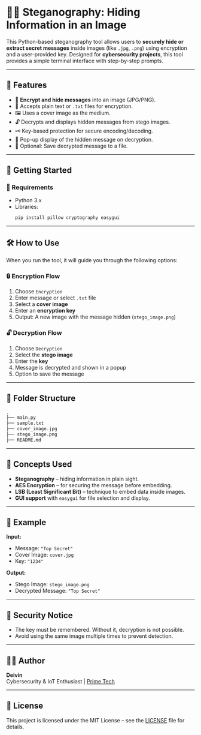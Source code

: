 # 🕵️‍♂️ Steganography: Hiding Information in an Image

This Python-based steganography tool allows users to **securely hide or extract secret messages** inside images (like `.jpg`, `.png`) using encryption and a user-provided key. Designed for **cybersecurity projects**, this tool provides a simple terminal interface with step-by-step prompts.

---

## 📌 Features

- 🔐 **Encrypt and hide messages** into an image (JPG/PNG).
- 🧾 Accepts plain text or `.txt` files for encryption.
- 🖼️ Uses a cover image as the medium.
- 🔓 Decrypts and displays hidden messages from stego images.
- 🗝️ Key-based protection for secure encoding/decoding.
- 💬 Pop-up display of the hidden message on decryption.
- 💾 Optional: Save decrypted message to a file.

---

## 🚀 Getting Started

### 🧰 Requirements

- Python 3.x  
- Libraries:
  ```bash
  pip install pillow cryptography easygui
  ```

---

## 🛠️ How to Use

When you run the tool, it will guide you through the following options:

### 🔒 Encryption Flow

1. Choose `Encryption`
2. Enter message or select `.txt` file
3. Select a **cover image**
4. Enter an **encryption key**
5. Output: A new image with the message hidden (`stego_image.png`)

### 🔓 Decryption Flow

1. Choose `Decryption`
2. Select the **stego image**
3. Enter the **key**
4. Message is decrypted and shown in a popup
5. Option to save the message

---

## 📂 Folder Structure

```bash
.
├── main.py
├── sample.txt
├── cover_image.jpg
├── stego_image.png
├── README.md
```

---

## 🧠 Concepts Used

- **Steganography** – hiding information in plain sight.
- **AES Encryption** – for securing the message before embedding.
- **LSB (Least Significant Bit)** – technique to embed data inside images.
- **GUI support** with `easygui` for file selection and display.

---

## 🧪 Example

**Input:**
- Message: `"Top Secret"`
- Cover Image: `cover.jpg`
- Key: `"1234"`

**Output:**
- Stego Image: `stego_image.png`
- Decrypted Message: `"Top Secret"`

---

## 🔐 Security Notice

- The key must be remembered. Without it, decryption is not possible.
- Avoid using the same image multiple times to prevent detection.

---

## 👨‍💻 Author

**Deivin**  
Cybersecurity & IoT Enthusiast | [Prime Tech](#)

---

## 📜 License

This project is licensed under the MIT License – see the [LICENSE](LICENSE) file for details.
